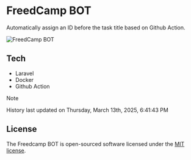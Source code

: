 # FreedCamp BOT

Automatically assign an ID before the task title based on Github Action.

![FreedCamp BOT](https://repository-images.githubusercontent.com/737932867/7d34798b-2680-471c-b089-a78a718d3d6a)

## Tech

- Laravel
- Docker
- Github Action

> [!NOTE]  
> History last updated on Thursday, March 13th, 2025, 6:41:43 PM

## License

The Freedcamp BOT is open-sourced software licensed under the [MIT license](https://opensource.org/licenses/MIT).
